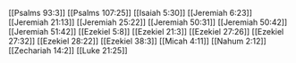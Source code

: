 [[Psalms 93:3]]
[[Psalms 107:25]]
[[Isaiah 5:30]]
[[Jeremiah 6:23]]
[[Jeremiah 21:13]]
[[Jeremiah 25:22]]
[[Jeremiah 50:31]]
[[Jeremiah 50:42]]
[[Jeremiah 51:42]]
[[Ezekiel 5:8]]
[[Ezekiel 21:3]]
[[Ezekiel 27:26]]
[[Ezekiel 27:32]]
[[Ezekiel 28:22]]
[[Ezekiel 38:3]]
[[Micah 4:11]]
[[Nahum 2:12]]
[[Zechariah 14:2]]
[[Luke 21:25]]
